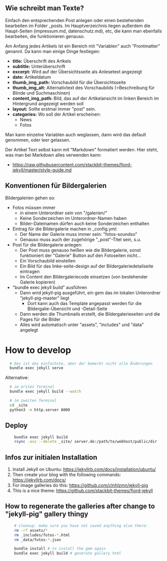 

## Wie schreibt man Texte?

Einfach den entsprechenden Post anlegen oder einen bestehenden bearbeiten im Folder _posts.
Im Hauptverzeichnis liegen außerdem die Haupt-Seiten (impressum.md, datenschutz.md), etc, die kann man ebenfalls bearbeiten, die funktionieren genauso.

Am Anfang jedes Artikels ist ein Bereich mit "Variablen" auch "Frontmatter" genannt. Da kann man einige Dinge festlegen:
* **title:** Überschrift des Artkels
* **subtitle:** Unterüberschrift
* **excerpt:** Wird auf der Übersichtsseite als Anlesetext angezeigt
* **date:** Artikeldatum
* **thumb_img_path:** Vorschaubild für die Übersichtsseite
* **thumb_img_alt:** Alternativtext des Vorschaubilds (=Beschreibung für Blinde und Suchmaschinen)
* **content_img_path:** Bild, das auf der Artikelansicht im linken Bereich im Hintergrund angezeigt werden soll
* **layout:** Sollte erstmal immer "post" sein.
* **categories:** Wo soll  der Artikel erscheinen:
   * News
   * Fotos

Man kann einzelne Variablen auch weglassen, dann wird das default genommen, oder leer gelassen.

Der Artikel Text selbst kann mit "Markdown" formatiert werden. Hier steht, was man bei Markdown alles verwenden kann:
* https://raw.githubusercontent.com/stackbit-themes/fjord-jekyll/master/style-guide.md

## Konventionen für Bildergalerien

Bildergalerien gehen so:
* Fotos müssen immer
  * in einem Unterordner sein von "/galerien/"
  * Keine Sonderzeichen im Unterordner-Namen haben
  * Bilder-Dateinamen dürfen auch keine Sonderzeichen enthalten
* Eintrag für die Bildergalerie machen in _config.yml:
  * Der Name der Galerie muss immer sein: "fotos-soundso"
  * Genauso muss auch der zugehörige "_post"-Titel sein, s.u.
* Post für die Bildergalerie anlegen:
  * Der Post muss genauso heißen wie die Bildergalerie, sonst funktioniert der "Galerie" Button auf den Fotoseiten nicht...
  * Ein Vorschaubild einstellen
  * Ein Bild für das linke-seite-design auf der Bildergaleriedetailseite eintragen
  * Im Content den Bildergaleriecode einsetzen (von bestehender Galerie kopieren)
* "bundle exec jekyll build" ausführen
  * Dann wird jekyll-pig ausgeführt, ein gem das im lokalen Unterordner "jekyll-pig-master" liegt
    * Dort kann auch das Template angepasst werden für die Bildergalie-Übersicht und -Detail-Seite
  * Dann werden die Thumbnails erstellt, die Bildergalerieseiten und die Pages für die Bilder
  * Alles wird automatisch unter "assets", "includes" und "data" angelegt


# How to develop
```bash
  # Das ist das einfachste, aber der bemerkt nicht alle Änderungen
  bundle exec jekyll serve
```

Alternative:

```bash
  # im ersten Terminal
  bundle exec jekyll build --watch

  # im zweiten Terminal
  cd _site
  python3 -m http.server 8000
```

## Deploy
```bash
    bundle exec jekyll build
    rsync -avz --delete _site/ server.de:/path/to/webhost/public/dir
```

## Infos zur initialen Installation

1. Install Jekyll on Ubuntu: https://jekyllrb.com/docs/installation/ubuntu/
2. Then create your blog with the following commands: https://jekyllrb.com/docs/
3. For image galleries do this: https://github.com/clnhlzmn/jekyll-pig
4. This is a nice theme: https://github.com/stackbit-themes/fjord-jekyll

## How to regenerate the galleries after change to "jekyll-pig" gallery thingy

```bash
    # cleanup. make sure you have not saved anything else there:
    rm -rf assets/*
    rm _includes/fotos-*.html
    rm _data/fotos-*.json

    bundle install # to install the gem again
    bundle exec jekyll build # generate gallery html
```
